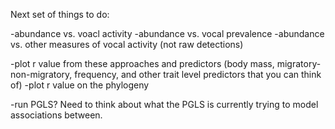 Next set of things to do: 
  
-abundance vs. voacl activity
-abundance vs. vocal prevalence
-abundance vs. other measures of vocal activity (not raw detections)

-plot r value from these approaches and predictors (body mass, migratory-non-migratory, frequency, and other trait level predictors that you can think of)
-plot r value on the phylogeny

-run PGLS? Need to think about what the PGLS is currently trying to model associations between.  